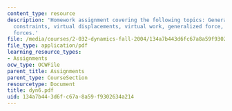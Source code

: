 ```yaml
---
content_type: resource
description: 'Homework assignment covering the following topics: Generalized coordinates,
  constraints, virtual displacements, virtual work, generalized force, and conservative
  forces.'
file: /media/courses/2-032-dynamics-fall-2004/134a7b443d6fc67a8a59f9302634a214_dyn6.pdf
file_type: application/pdf
learning_resource_types:
- Assignments
ocw_type: OCWFile
parent_title: Assignments
parent_type: CourseSection
resourcetype: Document
title: dyn6.pdf
uid: 134a7b44-3d6f-c67a-8a59-f9302634a214
---
```

